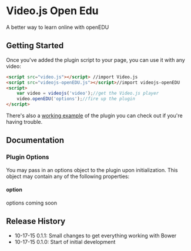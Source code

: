 # Video.js Open Edu

A better way to learn online with openEDU

## Getting Started

Once you've added the plugin script to your page, you can use it with any video:

```html
<script src="video.js"></script> //import Video.js
<script src="videojs-openEDU.js"></script>//import videojs-openEDU
<script>
    var video = videojs('video');//get the Video.js player
    video.openEDU('options');//fire up the plugin
</script>
```

There's also a [working example](example.html) of the plugin you can check out if you're having trouble.

## Documentation
### Plugin Options

You may pass in an options object to the plugin upon initialization. This
object may contain any of the following properties:

#### option
options coming soon
## Release History
 - 10-17-15     0.1.1: Small changes to get everything working with Bower
 - 10-17-15     0.1.0: Start of initial development
